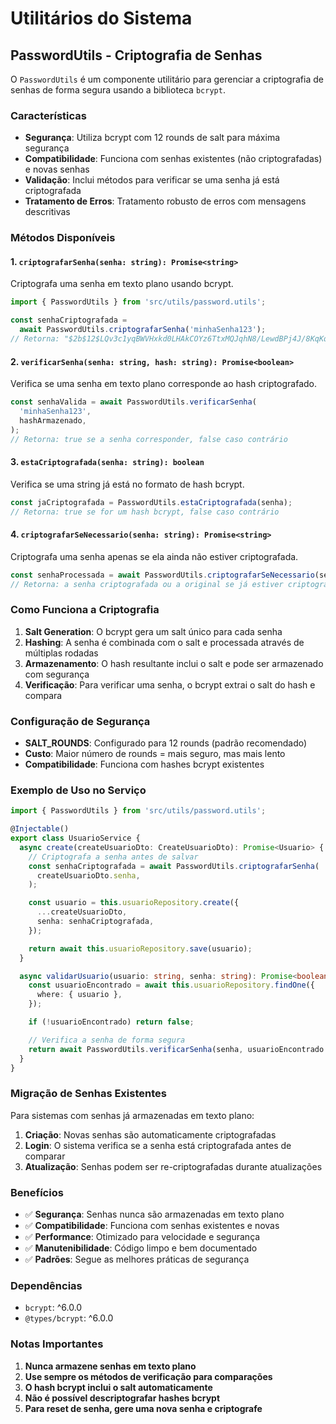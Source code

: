 # Utilitários do Sistema

## PasswordUtils - Criptografia de Senhas

O `PasswordUtils` é um componente utilitário para gerenciar a criptografia de senhas de forma segura usando a biblioteca `bcrypt`.

### Características

- **Segurança**: Utiliza bcrypt com 12 rounds de salt para máxima segurança
- **Compatibilidade**: Funciona com senhas existentes (não criptografadas) e novas senhas
- **Validação**: Inclui métodos para verificar se uma senha já está criptografada
- **Tratamento de Erros**: Tratamento robusto de erros com mensagens descritivas

### Métodos Disponíveis

#### 1. `criptografarSenha(senha: string): Promise<string>`

Criptografa uma senha em texto plano usando bcrypt.

```typescript
import { PasswordUtils } from 'src/utils/password.utils';

const senhaCriptografada =
  await PasswordUtils.criptografarSenha('minhaSenha123');
// Retorna: "$2b$12$LQv3c1yqBWVHxkd0LHAkCOYz6TtxMQJqhN8/LewdBPj4J/8KqKqKq"
```

#### 2. `verificarSenha(senha: string, hash: string): Promise<boolean>`

Verifica se uma senha em texto plano corresponde ao hash criptografado.

```typescript
const senhaValida = await PasswordUtils.verificarSenha(
  'minhaSenha123',
  hashArmazenado,
);
// Retorna: true se a senha corresponder, false caso contrário
```

#### 3. `estaCriptografada(senha: string): boolean`

Verifica se uma string já está no formato de hash bcrypt.

```typescript
const jaCriptografada = PasswordUtils.estaCriptografada(senha);
// Retorna: true se for um hash bcrypt, false caso contrário
```

#### 4. `criptografarSeNecessario(senha: string): Promise<string>`

Criptografa uma senha apenas se ela ainda não estiver criptografada.

```typescript
const senhaProcessada = await PasswordUtils.criptografarSeNecessario(senha);
// Retorna: a senha criptografada ou a original se já estiver criptografada
```

### Como Funciona a Criptografia

1. **Salt Generation**: O bcrypt gera um salt único para cada senha
2. **Hashing**: A senha é combinada com o salt e processada através de múltiplas rodadas
3. **Armazenamento**: O hash resultante inclui o salt e pode ser armazenado com segurança
4. **Verificação**: Para verificar uma senha, o bcrypt extrai o salt do hash e compara

### Configuração de Segurança

- **SALT_ROUNDS**: Configurado para 12 rounds (padrão recomendado)
- **Custo**: Maior número de rounds = mais seguro, mas mais lento
- **Compatibilidade**: Funciona com hashes bcrypt existentes

### Exemplo de Uso no Serviço

```typescript
import { PasswordUtils } from 'src/utils/password.utils';

@Injectable()
export class UsuarioService {
  async create(createUsuarioDto: CreateUsuarioDto): Promise<Usuario> {
    // Criptografa a senha antes de salvar
    const senhaCriptografada = await PasswordUtils.criptografarSenha(
      createUsuarioDto.senha,
    );

    const usuario = this.usuarioRepository.create({
      ...createUsuarioDto,
      senha: senhaCriptografada,
    });

    return await this.usuarioRepository.save(usuario);
  }

  async validarUsuario(usuario: string, senha: string): Promise<boolean> {
    const usuarioEncontrado = await this.usuarioRepository.findOne({
      where: { usuario },
    });

    if (!usuarioEncontrado) return false;

    // Verifica a senha de forma segura
    return await PasswordUtils.verificarSenha(senha, usuarioEncontrado.senha);
  }
}
```

### Migração de Senhas Existentes

Para sistemas com senhas já armazenadas em texto plano:

1. **Criação**: Novas senhas são automaticamente criptografadas
2. **Login**: O sistema verifica se a senha está criptografada antes de comparar
3. **Atualização**: Senhas podem ser re-criptografadas durante atualizações

### Benefícios

- ✅ **Segurança**: Senhas nunca são armazenadas em texto plano
- ✅ **Compatibilidade**: Funciona com senhas existentes e novas
- ✅ **Performance**: Otimizado para velocidade e segurança
- ✅ **Manutenibilidade**: Código limpo e bem documentado
- ✅ **Padrões**: Segue as melhores práticas de segurança

### Dependências

- `bcrypt`: ^6.0.0
- `@types/bcrypt`: ^6.0.0

### Notas Importantes

1. **Nunca armazene senhas em texto plano**
2. **Use sempre os métodos de verificação para comparações**
3. **O hash bcrypt inclui o salt automaticamente**
4. **Não é possível descriptografar hashes bcrypt**
5. **Para reset de senha, gere uma nova senha e criptografe**
